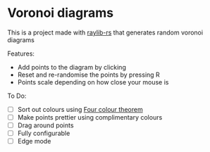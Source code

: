 # Voronoi diagrams

This is a project made with [raylib-rs](https://github.com/deltaphc/raylib-rs) that generates random voronoi diagrams

Features:

- Add points to the diagram by clicking
- Reset and re-randomise the points by pressing R
- Points scale depending on how close your mouse is

To Do:

- [ ] Sort out colours using [Four colour theorem](https://en.wikipedia.org/wiki/Four_color_theorem)
- [ ] Make points prettier using complimentary colours
- [ ] Drag around points
- [ ] Fully configurable
- [ ] Edge mode
